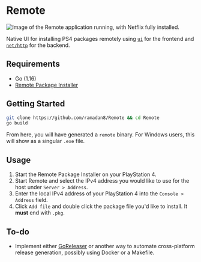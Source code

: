 # Remote

![Image of the Remote application running, with Netflix fully installed.](https://i.imgur.com/lf6Bzjd.png)

Native UI for installing PS4 packages remotely using [`ui`](https://github.com/andlabs/ui) for the frontend and [`net/http`](https://pkg.go.dev/net/http) for the backend.

## Requirements

* Go (1.16)
* [Remote Package Installer](https://github.com/flatz/ps4_remote_pkg_installer)

## Getting Started

```bash
git clone https://github.com/ramadan8/Remote && cd Remote
go build
```

From here, you will have generated a `remote` binary. For Windows users, this will show as a singular `.exe` file.

## Usage

1. Start the Remote Package Installer on your PlayStation 4.
2. Start Remote and select the IPv4 address you would like to use for the host under `Server > Address`.
3. Enter the local IPv4 address of your PlayStation 4 into the `Console > Address` field.
4. Click `Add file` and double click the package file you'd like to install. It **must** end with `.pkg`.

## To-do

* Implement either [GoReleaser](https://goreleaser.com/) or another way to automate cross-platform release generation, possibly using Docker or a Makefile.
